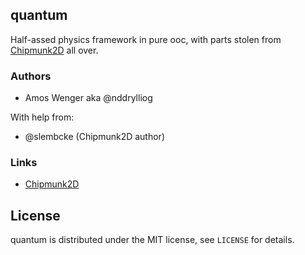 ## quantum

Half-assed physics framework in pure ooc, with parts stolen from [Chipmunk2D][chipmunk] all over.

### Authors

  * Amos Wenger aka @nddrylliog

With help from:

  * @slembcke (Chipmunk2D author)

### Links

  * [Chipmunk2D][chipmunk]

[chipmunk]: http://chipmunk-physics.net/

## License

quantum is distributed under the MIT license, see `LICENSE` for details.
